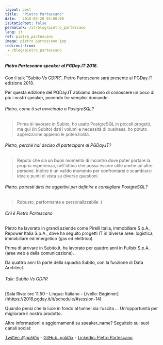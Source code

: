 ```yaml
---
layout: post
title:  "Pietro Partescano"
date:   2018-04-28 04:00:00
isStaticPost: false
permalink: /it/blog/pietro_partescano
lang: it
ref: pietro_partescano
image: pietro_partescano.jpg
redirect-from:
 - /blog/pietro_partescano
---
```


<h5>Pietro Partescano speaker al PGDay.IT 2018.</h5>

Con il talk "Subito Vs GDPR", Pietro Partescano sarà presente al PGDay.IT edizione 2018.

Per questa edizione del PGDay.IT abbiamo deciso di conoscere un poco di più i nostri speaker, ponendo tre semplici domande.

<h6>Pietro, come ti sei avvicinato a PostgreSQL?</h6>

>Prima di lavorare in Subito, ho usato PostgreSQL in piccoli progetti, ma qui (in Subito) dati i volumi e necessità di business, ho potuto apprezzarne appieno le potenzialità.

<h6>Pietro, perchè hai deciso di partecipare al PGDay.IT?</h6>

>Reputo che sia un buon momento di incontro dove poter portare la propria esperienza, nell'ottica che possa essere utile anche ad altre persone. Inoltre è un valido momento per confrontarsi e scambiarsi idee e punti di vista su diverse questioni.

<h6>Pietro, potresti dirci tre aggettivi per definire e consigliare PostgreSQL?</h6>

>Robusto, performante e personalizzabile :)

<h6>Chi è Pietro Partescano</h6>

Pietro ha lavorato in grandi aziende come Pirelli Italia, Immobiliare S.p.A., Repower Italia S.p.A., dove ha seguito progetti IT in diverse aree: logistica, immobiliare ed energetico (gas ed elettrico).

Prima di arrivare in Subito.it, ha lavorato per quattro anni in Fullsix S.p.A. (aree web e della comunicazione).

Da quattro anni fa parte della squadra Subito, con la funzione di Data Architect.

<h6>Talk: Subito Vs GDPR</h6>
[Sala Riva: ore 11,50 - Lingua: Italiano - Livello: Beginner](hhttps://2018.pgday.it/it/schedule/#session-14)

Quando pensi che la luce in fondo al tunnel sia l'uscita ... Un'opportunità per migliorare il nostro prodotto.

Altre informazioni e aggiornamenti su speaker_name? Seguitelo sui suoi canali social:

[Twitter: @_goldfix_](https://twitter.com/_goldfix_)  -  [GitHub: goldfix](https://github.com/goldfix)  -  [Linkedin: Pietro Partescano](https://www.linkedin.com/in/pietropartescano/?locale=it_IT)
